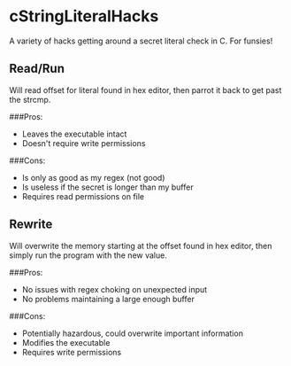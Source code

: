 cStringLiteralHacks
===================

A variety of hacks getting around a secret literal check in C. For funsies!

Read/Run
--------
Will read offset for literal found in hex editor,
then parrot it back to get past the strcmp.

###Pros:
+ Leaves the executable intact
+ Doesn't require write permissions

###Cons:
- Is only as good as my regex (not good)
- Is useless if the secret is longer than my buffer
- Requires read permissions on file

Rewrite
-------
Will overwrite the memory starting at the offset
found in hex editor, then simply run the program
with the new value.

###Pros:
+ No issues with regex choking on unexpected input
+ No problems maintaining a large enough buffer

###Cons:
- Potentially hazardous, could overwrite important information
- Modifies the executable
- Requires write permissions


